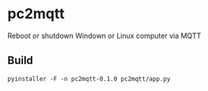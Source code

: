 # pc2mqtt
Reboot or shutdown Windown or Linux computer via MQTT

## Build
```shell
pyinstaller -F -n pc2mqtt-0.1.0 pc2mqtt/app.py
```